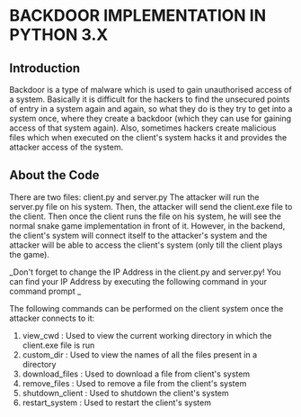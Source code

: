 # BACKDOOR IMPLEMENTATION IN PYTHON 3.X

## Introduction
Backdoor is a type of malware which is used to gain unauthorised access of a system. Basically it is difficult for the hackers to find the unsecured points of entry in a system again and again, so what they do is they try to get into a system once, where they create a backdoor (which they can use for gaining access of that system again). Also, sometimes hackers create malicious files which when executed on the client's system hacks it and provides the attacker access of the system.

## About the Code
There are two files: client.py and server.py
The attacker will run the server.py file on his system.
Then, the attacker will send the client.exe file to the client. Then once the client runs the file on his system, he will see the normal snake game implementation in front of it. However, in the backend, the client's system will connect itself to the attacker's system and the attacker will be able to access the client's system (only till the client plays the game).

_Don't forget to change the IP Address in the client.py and server.py! You can find your IP Address by executing the following command in your command prompt _


The following commands can be performed on the client system once the attacker connects to it:
1. view_cwd : Used to view the current working directory in which the client.exe file is run
2. custom_dir : Used to view the names of all the files present in a directory
3. download_files : Used to download a file from client's system
4. remove_files : Used to remove a file from the client's system
5. shutdown_client : Used to shutdown the client's system
6. restart_system : Used to restart the client's system
